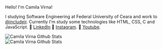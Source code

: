 Hello! I'm Camila Virna! 

I studying Software Engineering at Federal University of Ceara and work to [@includejr](https://includejr.com.br/). Currently I'm study some technologies like HTML, CSS, C and JavaScript.
:pushpin: [LinkedIn](https://www.linkedin.com/in/camila-virna-b315a91b5/) 
:pushpin: [Instagram](https://instagram.com/camila_virna?igshid=1hjvumvw106i0).
:pushpin: [Youtube](https://youtube.com/c/CamilaVirnaGarotasNaTI).

<a href="https://github.com/camilavirna">
<img align="left" src="https://github-readme-stats.vercel.app/api?username=camilavirna&show_icons=true&theme=dark&show_icons=true&line_height=24&count_private=true&include_all_commits=true&hide_title=true&hide_border=true&bg_color=0D1117" alt="Camila Virna Github Stats"/>

  <br/>
 <img align="left" src="https://github-readme-stats.vercel.app/api/top-langs/?username=camilavirna&layout=compact&hide_border=true&bg_color=0D1117&text_color=ffffff" alt="Camila Virna Github Stats"/>
</a>
